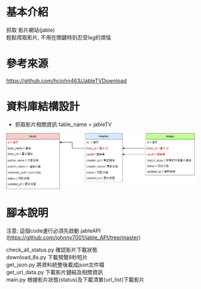 # 基本介紹
抓取  影片網站(jable)<br>
輕鬆爬取影片, 不用在關鍵時刻忍受lag的煩惱  

# 參考來源  
https://github.com/hcjohn463/JableTVDownload

# 資料庫結構設計  
* 抓取影片相關資訊
table_name = jableTV   

![image](https://github.com/johnny7001/crawler-comic-yomh/blob/ca954ec03d815b1a0422872b0b7e8b5adfa8a06c/yomh.jpg)

# 腳本說明  

注意: 這個code運行必須先啟動 jableAPI (https://github.com/johnny7001/jable_API/tree/master)  

check_all_status.py 確認影片下載狀態<br>
download_8s.py 下載預覽8秒短片<br>
get_json.py 將資料統整後載成json文件檔<br>
get_url_data.py 下載影片鏈結及相關資訊<br>
main.py 根據影片狀態(status)及下載清單(url_list)下載影片<br>

